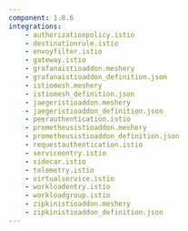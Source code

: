 ```yaml
---
component: 1.8.6
integrations:
    - authorizationpolicy.istio
    - destinationrule.istio
    - envoyfilter.istio
    - gateway.istio
    - grafanaistioaddon.meshery
    - grafanaistioaddon_definition.json
    - istiomesh.meshery
    - istiomesh_definition.json
    - jaegeristioaddon.meshery
    - jaegeristioaddon_definition.json
    - peerauthentication.istio
    - prometheusistioaddon.meshery
    - prometheusistioaddon_definition.json
    - requestauthentication.istio
    - serviceentry.istio
    - sidecar.istio
    - telemetry.istio
    - virtualservice.istio
    - workloadentry.istio
    - workloadgroup.istio
    - zipkinistioaddon.meshery
    - zipkinistioaddon_definition.json
---
```

